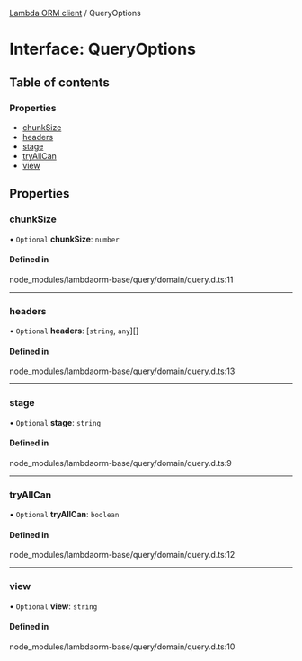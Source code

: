 [Lambda ORM client](../README.md) / QueryOptions

# Interface: QueryOptions

## Table of contents

### Properties

- [chunkSize](QueryOptions.md#chunksize)
- [headers](QueryOptions.md#headers)
- [stage](QueryOptions.md#stage)
- [tryAllCan](QueryOptions.md#tryallcan)
- [view](QueryOptions.md#view)

## Properties

### chunkSize

• `Optional` **chunkSize**: `number`

#### Defined in

node_modules/lambdaorm-base/query/domain/query.d.ts:11

___

### headers

• `Optional` **headers**: [`string`, `any`][]

#### Defined in

node_modules/lambdaorm-base/query/domain/query.d.ts:13

___

### stage

• `Optional` **stage**: `string`

#### Defined in

node_modules/lambdaorm-base/query/domain/query.d.ts:9

___

### tryAllCan

• `Optional` **tryAllCan**: `boolean`

#### Defined in

node_modules/lambdaorm-base/query/domain/query.d.ts:12

___

### view

• `Optional` **view**: `string`

#### Defined in

node_modules/lambdaorm-base/query/domain/query.d.ts:10
